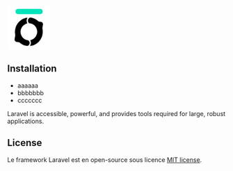 <img src="https://raw.githubusercontent.com/Treedent/Questionnaire/master/assets/logo_bocal_academy.svg?token=GHSAT0AAAAAABSDO35X775A4KVCSOOZVRLEYRGJH2A" alt="Le Bocal Academy" width="100">



## Installation

- aaaaaa
- bbbbbbb
- ccccccc

Laravel is accessible, powerful, and provides tools required for large, robust applications.


## License

Le framework Laravel est en open-source sous licence [MIT license](https://opensource.org/licenses/MIT).

